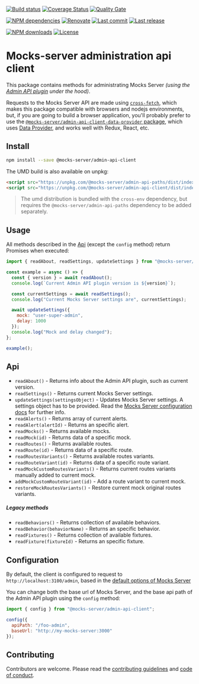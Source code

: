 [![Build status][build-image]][build-url] [![Coverage Status][coveralls-image]][coveralls-url] [![Quality Gate][quality-gate-image]][quality-gate-url]

[![NPM dependencies][npm-dependencies-image]][npm-dependencies-url] [![Renovate](https://img.shields.io/badge/renovate-enabled-brightgreen.svg)](https://renovatebot.com) [![Last commit][last-commit-image]][last-commit-url] [![Last release][release-image]][release-url] 

[![NPM downloads][npm-downloads-image]][npm-downloads-url] [![License][license-image]][license-url]


# Mocks-server administration api client

This package contains methods for administrating Mocks Server _(using the [Admin API plugin](https://github.com/mocks-server/plugin-admin-api) under the hood)_.

Requests to the Mocks Server API are made using [`cross-fetch`](https://www.npmjs.com/package/cross-fetch), which makes this package compatible with browsers and nodejs environments, but, if you are going to build a browser application, you'll probably prefer to use the [`@mocks-server/admin-api-client-data-provider` package](https://www.npmjs.com/package/@mocks-server/admin-api-client-data-provider), which uses [Data Provider](https://www.data-provider.org), and works well with Redux, React, etc.

## Install

```bash
npm install --save @mocks-server/admin-api-client
```

The UMD build is also available on unpkg:

```html
<script src="https://unpkg.com/@mocks-server/admin-api-paths/dist/index.umd.js"></script>
<script src="https://unpkg.com/@mocks-server/admin-api-client/dist/index.umd.js"></script>
```

> The umd distribution is bundled with the `cross-env` dependency, but requires the `@mocks-server/admin-api-paths` dependency to be added separately.

## Usage

All methods described in the [Api](#api) (except the `config` method) return Promises when executed:

```js
import { readAbout, readSettings, updateSettings } from "@mocks-server/admin-api-client";

const example = async () => {
  const { version } = await readAbout();
  console.log(`Current Admin API plugin version is ${version}`);

  const currentSettings = await readSettings();
  console.log("Current Mocks Server settings are", currentSettings);

  await updateSettings({
    mock: "user-super-admin",
    delay: 1000
  });
  console.log("Mock and delay changed");
};

example();
```

## Api

* `readAbout()` - Returns info about the Admin API plugin, such as current version.
* `readSettings()` - Returns current Mocks Server settings.
* `updateSettings(settingsObject)` - Updates Mocks Server settings. A settings object has to be provided. Read the [Mocks Server configuration docs](https://www.mocks-server.org/docs/configuration-options) for further info.
* `readAlerts()` - Returns array of current alerts.
* `readAlert(alertId)` - Returns an specific alert.
* `readMocks()` - Returns available mocks.
* `readMock(id)` - Returns data of a specific mock.
* `readRoutes()` - Returns available routes.
* `readRoute(id)` - Returns data of a specific route.
* `readRoutesVariants()` - Returns available routes variants.
* `readRouteVariant(id)` - Returns data of a specific route variant.
* `readMockCustomRoutesVariants()` - Returns current routes variants manually added to current mock.
* `addMockCustomRouteVariant(id)` - Add a route variant to current mock.
* `restoreMockRoutesVariants()` - Restore current mock original routes variants.

##### Legacy methods

* `readBehaviors()` - Returns collection of available behaviors.
* `readBehavior(behaviorName)` - Returns an specific behavior.
* `readFixtures()` - Returns collection of available fixtures.
* `readFixture(fixtureId)` - Returns an specific fixture.

## Configuration

By default, the client is configured to request to `http://localhost:3100/admin`, based in the [default options of Mocks Server](https://www.mocks-server.org/docs/configuration-options)

You can change both the base url of Mocks Server, and the base api path of the Admin API plugin using the `config` method:

```js
import { config } from "@mocks-server/admin-api-client";

config({
  apiPath: "/foo-admin",
  baseUrl: "http://my-mocks-server:3000"
});
```

## Contributing

Contributors are welcome.
Please read the [contributing guidelines](.github/CONTRIBUTING.md) and [code of conduct](.github/CODE_OF_CONDUCT.md).

[plugin-admin-api-url]: https://github.com/mocks-server/plugin-admin-api

[coveralls-image]: https://coveralls.io/repos/github/mocks-server/admin-api-client/badge.svg
[coveralls-url]: https://coveralls.io/github/mocks-server/admin-api-client
[build-image]: https://github.com/mocks-server/admin-api-client/workflows/build/badge.svg?branch=master
[build-url]: https://github.com/mocks-server/admin-api-client/actions?query=workflow%3Abuild+branch%3Amaster
[last-commit-image]: https://img.shields.io/github/last-commit/mocks-server/admin-api-client.svg
[last-commit-url]: https://github.com/mocks-server/admin-api-client/commits
[license-image]: https://img.shields.io/npm/l/@mocks-server/admin-api-client.svg
[license-url]: https://github.com/mocks-server/admin-api-client/blob/master/LICENSE
[npm-downloads-image]: https://img.shields.io/npm/dm/@mocks-server/admin-api-client.svg
[npm-downloads-url]: https://www.npmjs.com/package/@mocks-server/admin-api-client
[npm-dependencies-image]: https://img.shields.io/david/mocks-server/admin-api-client.svg
[npm-dependencies-url]: https://david-dm.org/mocks-server/admin-api-client
[quality-gate-image]: https://sonarcloud.io/api/project_badges/measure?project=mocks-server-admin-api-client&metric=alert_status
[quality-gate-url]: https://sonarcloud.io/dashboard?id=mocks-server-admin-api-client
[release-image]: https://img.shields.io/github/release-date/mocks-server/admin-api-client.svg
[release-url]: https://github.com/mocks-server/admin-api-client/releases

